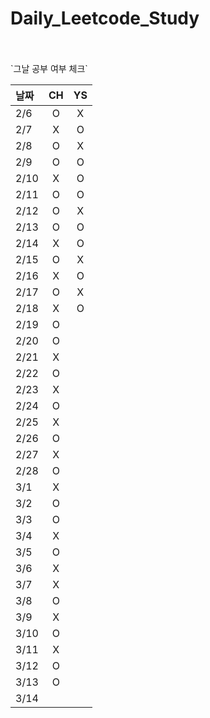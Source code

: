 # Daily_Leetcode_Study

<br />
<br />
`그날 공부 여부 체크`

| 날짜   | CH | YS |
|:-----|:--:|:--:|
| 2/6  | O  | X  |
| 2/7  | X  | O  |
| 2/8  | O  | X  |
| 2/9  | O  | O  |
| 2/10 | X  | O  |
| 2/11 | O  | O  |
| 2/12 | O  | X  |
| 2/13 | O  | O  |
| 2/14 | X  | O  |
| 2/15 | O  | X  |
| 2/16 | X  | O |
| 2/17 | O  | X |
| 2/18 | X  | O |
| 2/19 | O  |  |
| 2/20 | O  |  |
| 2/21 | X  |  |
| 2/22 | O  |  |
| 2/23 | X  |  |
| 2/24 | O  |  |
| 2/25 | X  |  |
| 2/26 | O  |  |
| 2/27 | X  |  |
| 2/28 | O  |  |
| 3/1  | X  |  |
| 3/2  | O  |  |
| 3/3  | O  |  |
| 3/4  | X  |  |
| 3/5  | O  |  |
| 3/6  | X  |  |
| 3/7  | X  |  |
| 3/8  | O  |  |
| 3/9  | X  |  |
| 3/10 | O  |  |
| 3/11 | X  |  |
| 3/12 | O  |  |
| 3/13 | O  |  |
| 3/14 |    |  |
